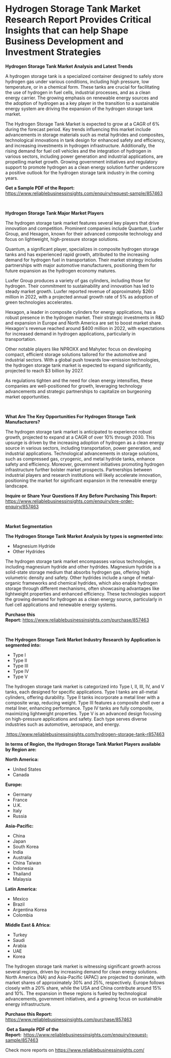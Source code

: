 <p><h1>Hydrogen Storage Tank Market Research Report Provides Critical Insights that can help Shape Business Development and Investment Strategies</h1></p><p><strong>Hydrogen Storage Tank Market Analysis and Latest Trends</strong></p>
<p><p>A hydrogen storage tank is a specialized container designed to safely store hydrogen gas under various conditions, including high pressure, low temperature, or in a chemical form. These tanks are crucial for facilitating the use of hydrogen in fuel cells, industrial processes, and as a clean energy carrier. The growing emphasis on renewable energy sources and the adoption of hydrogen as a key player in the transition to a sustainable energy system are driving the expansion of the hydrogen storage tank market.</p><p>The Hydrogen Storage Tank Market is expected to grow at a CAGR of 6% during the forecast period. Key trends influencing this market include advancements in storage materials such as metal hydrides and composites, technological innovations in tank design for enhanced safety and efficiency, and increasing investments in hydrogen infrastructure. Additionally, the rising demand for fuel cell vehicles and the integration of hydrogen in various sectors, including power generation and industrial applications, are propelling market growth. Growing government initiatives and regulatory support to promote hydrogen as a clean energy solution further underscore a positive outlook for the hydrogen storage tank industry in the coming years.</p></p>
<p><strong>Get a Sample PDF of the Report:&nbsp;</strong> <a href="https://www.reliablebusinessinsights.com/enquiry/request-sample/857463?utm_campaign=2809&utm_medium=2&utm_source=Github&utm_content=ia&utm_term=09042025&utm_id=hydrogen-storage-tank">https://www.reliablebusinessinsights.com/enquiry/request-sample/857463</a></p>
<p>&nbsp;</p>
<p><strong>Hydrogen Storage Tank Major Market Players</strong></p>
<p><p>The hydrogen storage tank market features several key players that drive innovation and competition. Prominent companies include Quantum, Luxfer Group, and Hexagon, known for their advanced composite technology and focus on lightweight, high-pressure storage solutions. </p><p>Quantum, a significant player, specializes in composite hydrogen storage tanks and has experienced rapid growth, attributed to the increasing demand for hydrogen fuel in transportation. Their market strategy includes partnerships with major automotive manufacturers, positioning them for future expansion as the hydrogen economy matures. </p><p>Luxfer Group produces a variety of gas cylinders, including those for hydrogen. Their commitment to sustainability and innovation has led to steady market growth. Luxfer reported revenue of approximately $260 million in 2022, with a projected annual growth rate of 5% as adoption of green technologies accelerates.</p><p>Hexagon, a leader in composite cylinders for energy applications, has a robust presence in the hydrogen market. Their strategic investments in R&D and expansion in Europe and North America are set to boost market share. Hexagon's revenue reached around $400 million in 2022, with expectations for increased demand in hydrogen applications, particularly in transportation.</p><p>Other notable players like NPROXX and Mahytec focus on developing compact, efficient storage solutions tailored for the automotive and industrial sectors. With a global push towards low-emission technologies, the hydrogen storage tank market is expected to expand significantly, projected to reach $3 billion by 2027.</p><p>As regulations tighten and the need for clean energy intensifies, these companies are well-positioned for growth, leveraging technology advancements and strategic partnerships to capitalize on burgeoning market opportunities.</p></p>
<p>&nbsp;</p>
<p><strong>What Are The Key Opportunities For Hydrogen Storage Tank Manufacturers?</strong></p>
<p><p>The hydrogen storage tank market is anticipated to experience robust growth, projected to expand at a CAGR of over 10% through 2030. This upsurge is driven by the increasing adoption of hydrogen as a clean energy source in various sectors, including transportation, power generation, and industrial applications. Technological advancements in storage solutions, such as compressed gas, cryogenic, and metal hydride tanks, enhance safety and efficiency. Moreover, government initiatives promoting hydrogen infrastructure further bolster market prospects. Partnerships between industrial players and research institutions will likely accelerate innovation, positioning the market for significant expansion in the renewable energy landscape.</p></p>
<p><strong>Inquire or Share Your Questions If Any Before Purchasing This Report:</strong> <a href="https://www.reliablebusinessinsights.com/enquiry/pre-order-enquiry/857463?utm_campaign=2809&utm_medium=2&utm_source=Github&utm_content=ia&utm_term=09042025&utm_id=hydrogen-storage-tank">https://www.reliablebusinessinsights.com/enquiry/pre-order-enquiry/857463</a></p>
<p>&nbsp;</p>
<p><strong>Market Segmentation</strong></p>
<p><strong>The Hydrogen Storage Tank Market Analysis by types is segmented into:</strong></p>
<p><ul><li>Magnesium Hydride</li><li>Other Hydrides</li></ul></p>
<p><p>The hydrogen storage tank market encompasses various technologies, including magnesium hydride and other hydrides. Magnesium hydride is a solid-state storage medium that absorbs hydrogen gas, offering high volumetric density and safety. Other hydrides include a range of metal-organic frameworks and chemical hydrides, which also enable hydrogen storage through different mechanisms, often showcasing advantages like lightweight properties and enhanced efficiency. These technologies support the growing demand for hydrogen as a clean energy source, particularly in fuel cell applications and renewable energy systems.</p></p>
<p><strong>Purchase this Report:&nbsp;</strong><a href="https://www.reliablebusinessinsights.com/purchase/857463?utm_campaign=2809&utm_medium=2&utm_source=Github&utm_content=ia&utm_term=09042025&utm_id=hydrogen-storage-tank">https://www.reliablebusinessinsights.com/purchase/857463</a></p>
<p>&nbsp;</p>
<p><strong>The Hydrogen Storage Tank Market Industry Research by Application is segmented into:</strong></p>
<p><ul><li>Type I</li><li>Type II</li><li>Type III</li><li>Type IV</li><li>Type V</li></ul></p>
<p><p>The hydrogen storage tank market is categorized into Type I, II, III, IV, and V tanks, each designed for specific applications. Type I tanks are all-metal cylinders, offering durability. Type II tanks incorporate a metal liner with a composite wrap, reducing weight. Type III features a composite shell over a metal liner, enhancing performance. Type IV tanks are fully composite, maximizing lightweight properties. Type V is an advanced design focusing on high-pressure applications and safety. Each type serves diverse industries such as automotive, aerospace, and energy.</p></p>
<p><a href="https://www.reliablebusinessinsights.com/hydrogen-storage-tank-r857463?utm_campaign=2809&utm_medium=2&utm_source=Github&utm_content=ia&utm_term=09042025&utm_id=hydrogen-storage-tank">&nbsp;https://www.reliablebusinessinsights.com/hydrogen-storage-tank-r857463</a></p>
<p><strong>In terms of Region, the Hydrogen Storage Tank Market Players available by Region are:</strong></p>
<p>
    <p> <strong> North America: </strong>
        <ul>
            <li>United States</li>
            <li>Canada</li>
        </ul>
        </p> 
    <p> <strong> Europe: </strong>
        <ul>
            <li>Germany</li>
            <li>France</li>
            <li>U.K.</li>
            <li>Italy</li>
            <li>Russia</li>
        </ul>
        </p> 
    <p> <strong> Asia-Pacific: </strong>
        <ul>
            <li>China</li>
            <li>Japan</li>
            <li>South Korea</li>
            <li>India</li>
            <li>Australia</li>
            <li>China Taiwan</li>
            <li>Indonesia</li>
            <li>Thailand</li>
            <li>Malaysia</li>
        </ul>
        </p> 
    <p> <strong> Latin America: </strong>
        <ul>
            <li>Mexico</li>
            <li>Brazil</li>
            <li>Argentina Korea</li>
            <li>Colombia</li>
        </ul>
        </p> 
    <p> <strong> Middle East & Africa: </strong>
        <ul>
            <li>Turkey</li>
            <li>Saudi</li>
            <li>Arabia</li>
            <li>UAE</li>
            <li>Korea</li>
        </ul>
    </p>
    </p>
<p><p>The hydrogen storage tank market is witnessing significant growth across several regions, driven by increasing demand for clean energy solutions. North America (NA) and Asia-Pacific (APAC) are projected to dominate, with market shares of approximately 30% and 25%, respectively. Europe follows closely with a 20% share, while the USA and China contribute around 15% and 10%. The expansion in these regions is fueled by technological advancements, government initiatives, and a growing focus on sustainable energy infrastructure.</p></p>
<p><strong>Purchase this Report: </strong><a href="https://www.reliablebusinessinsights.com/purchase/857463?utm_campaign=2809&utm_medium=2&utm_source=Github&utm_content=ia&utm_term=09042025&utm_id=hydrogen-storage-tank">https://www.reliablebusinessinsights.com/purchase/857463</a></p>
<p>&nbsp;<strong>Get a Sample PDF of the Report:&nbsp;&nbsp;</strong><a href="https://www.reliablebusinessinsights.com/enquiry/request-sample/857463?utm_campaign=2809&utm_medium=2&utm_source=Github&utm_content=ia&utm_term=09042025&utm_id=hydrogen-storage-tank">https://www.reliablebusinessinsights.com/enquiry/request-sample/857463</a></p>
<p><strong></strong></p>
<p>Check more reports on <a href="https://www.reliablebusinessinsights.com/?utm_campaign=2809&utm_medium=2&utm_source=Github&utm_content=ia&utm_term=09042025&utm_id=hydrogen-storage-tank">https://www.reliablebusinessinsights.com/</a></p>